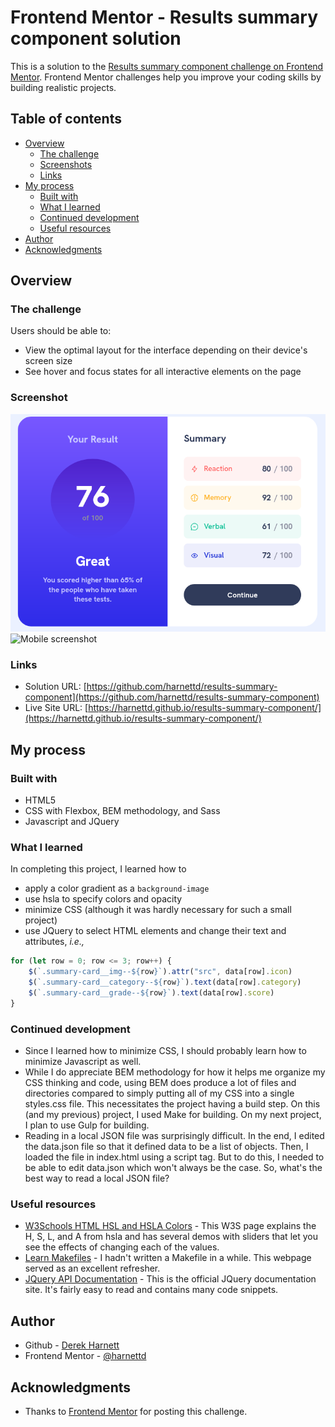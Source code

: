 # Frontend Mentor - Results summary component solution

This is a solution to the [Results summary component challenge on Frontend Mentor](https://www.frontendmentor.io/challenges/results-summary-component-CE_K6s0maV). Frontend Mentor challenges help you improve your coding skills by building realistic projects. 

## Table of contents

- [Overview](#overview)
  - [The challenge](#the-challenge)
  - [Screenshots](#screenshots)
  - [Links](#links)
- [My process](#my-process)
  - [Built with](#built-with)
  - [What I learned](#what-i-learned)
  - [Continued development](#continued-development)
  - [Useful resources](#useful-resources)
- [Author](#author)
- [Acknowledgments](#acknowledgments)

## Overview

### The challenge

Users should be able to:

- View the optimal layout for the interface depending on their device's screen size
- See hover and focus states for all interactive elements on the page

### Screenshot

![Desktop screenshot](assets/images/screenshot-desktop.png)
![Mobile screenshot](assests/images/screenshot-mobile.png)

### Links

- Solution URL: [https://github.com/harnettd/results-summary-component](https://github.com/harnettd/results-summary-component)
- Live Site URL: [https://harnettd.github.io/results-summary-component/](https://harnettd.github.io/results-summary-component/)

## My process

### Built with

- HTML5
- CSS with Flexbox, BEM methodology, and Sass
- Javascript and JQuery

### What I learned

In completing this project, I learned how to

- apply a color gradient as a `background-image`
- use hsla to specify colors and opacity
- minimize CSS (although it was hardly necessary for such a small project)
- use JQuery to select HTML elements and change their text and attributes, _i.e.,_

```javascript
for (let row = 0; row <= 3; row++) {
    $(`.summary-card__img--${row}`).attr("src", data[row].icon)
    $(`.summary-card__category--${row}`).text(data[row].category)
    $(`.summary-card__grade--${row}`).text(data[row].score)
}
```
### Continued development

- Since I learned how to minimize CSS, I should probably learn how to minimize Javascript as well.
- While I do appreciate BEM methodology for how it helps me organize my CSS thinking and code, using BEM does produce a lot of files and directories compared to simply putting all of my CSS into a single styles.css file. This necessitates the project having a build step. On this (and my previous) project, I used Make for building. On my next project, I plan to use Gulp for building.
- Reading in a local JSON file was surprisingly difficult. In the end, I edited the data.json file so that it defined data to be a list of objects. Then, I loaded the file in index.html using a script tag. But to do this, I needed to be able to edit data.json which won't always be the case. So, what's the best way to read a local JSON file?

### Useful resources

- [W3Schools HTML HSL and HSLA Colors](https://www.w3schools.com/html/html_colors_hsl.asp) - This W3S page explains the H, S, L, and A from hsla and has several demos with sliders that let you see the effects of changing each of the values.
- [Learn Makefiles](https://makefiletutorial.com/) - I hadn't written a Makefile in a while. This webpage served as an excellent refresher.
- [JQuery API Documentation](https://api.jquery.com/) - This is the official JQuery documentation site. It's fairly easy to read and contains many code snippets.

## Author

- Github - [Derek Harnett](https://github.com/harnettd)
- Frontend Mentor - [@harnettd](https://www.frontendmentor.io/profile/harnettd)

## Acknowledgments

- Thanks to [Frontend Mentor](https://www.frontendmentor.io/) for posting this challenge.
